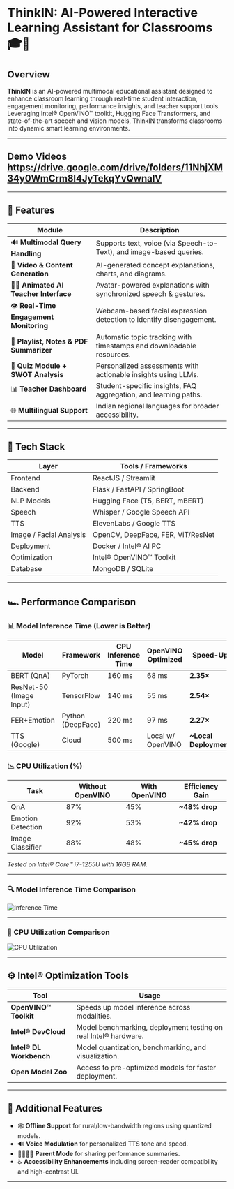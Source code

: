 # ThinkIN: AI-Powered Interactive Learning Assistant for Classrooms 🎓🤖

## Overview

**ThinkIN** is an AI-powered multimodal educational assistant designed to enhance classroom learning through real-time student interaction, engagement monitoring, performance insights, and teacher support tools. Leveraging Intel® OpenVINO™ toolkit, Hugging Face Transformers, and state-of-the-art speech and vision models, ThinkIN transforms classrooms into dynamic smart learning environments.

---
## Demo Videos https://drive.google.com/drive/folders/11NhjXM34y0WmCrm8l4JyTekqYvQwnalV
---
## 🧠 Features

| Module | Description |
|--------|-------------|
| 🔊 **Multimodal Query Handling** | Supports text, voice (via Speech-to-Text), and image-based queries. |
| 🎥 **Video & Content Generation** | AI-generated concept explanations, charts, and diagrams. |
| 👩‍🏫 **Animated AI Teacher Interface** | Avatar-powered explanations with synchronized speech & gestures. |
| 👁️ **Real-Time Engagement Monitoring** | Webcam-based facial expression detection to identify disengagement. |
| 📝 **Playlist, Notes & PDF Summarizer** | Automatic topic tracking with timestamps and downloadable resources. |
| 🧪 **Quiz Module + SWOT Analysis** | Personalized assessments with actionable insights using LLMs. |
| 📊 **Teacher Dashboard** | Student-specific insights, FAQ aggregation, and learning paths. |
| 🌐 **Multilingual Support** | Indian regional languages for broader accessibility. |

---

## 🧰 Tech Stack

| Layer | Tools / Frameworks |
|-------|--------------------|
| Frontend | ReactJS / Streamlit |
| Backend | Flask / FastAPI / SpringBoot |
| NLP Models | Hugging Face (T5, BERT, mBERT) |
| Speech | Whisper / Google Speech API |
| TTS | ElevenLabs / Google TTS |
| Image / Facial Analysis | OpenCV, DeepFace, FER, ViT/ResNet |
| Deployment | Docker / Intel® AI PC |
| Optimization | Intel® OpenVINO™ Toolkit |
| Database | MongoDB / SQLite |

---

## 🏎️ Performance Comparison

### 📊 Model Inference Time (Lower is Better)

| Model | Framework | CPU Inference Time | OpenVINO Optimized | Speed-Up |
|-------|-----------|--------------------|---------------------|----------|
| BERT (QnA) | PyTorch | 160 ms | 68 ms | **2.35×** |
| ResNet-50 (Image Input) | TensorFlow | 140 ms | 55 ms | **2.54×** |
| FER+Emotion | Python (DeepFace) | 220 ms | 97 ms | **2.27×** |
| TTS (Google) | Cloud | 500 ms | Local w/ OpenVINO | **~Local Deployment** |

### 📉 CPU Utilization (%)

| Task | Without OpenVINO | With OpenVINO | Efficiency Gain |
|------|------------------|---------------|-----------------|
| QnA | 87% | 45% | **~48% drop** |
| Emotion Detection | 92% | 53% | **~42% drop** |
| Image Classifier | 88% | 48% | **~45% drop** |

*Tested on Intel® Core™ i7-1255U with 16GB RAM.*

---
### 🔍 Model Inference Time Comparison

![Inference Time](https://raw.githubusercontent.com/Mukul-Gupta-300/ThinkIN/main/Assets/Time%20Comparison.jpg)

---

### 🧮 CPU Utilization Comparison

![CPU Utilization](https://raw.githubusercontent.com/Mukul-Gupta-300/ThinkIN/main/Assets/Utilization%20Comparison.jpg)


---

## ⚙️ Intel® Optimization Tools

| Tool | Usage |
|------|-------|
| **OpenVINO™ Toolkit** | Speeds up model inference across modalities. |
| **Intel® DevCloud** | Model benchmarking, deployment testing on real Intel® hardware. |
| **Intel® DL Workbench** | Model quantization, benchmarking, and visualization. |
| **Open Model Zoo** | Access to pre-optimized models for faster deployment. |

---

## 📌 Additional Features

- 🕸️ **Offline Support** for rural/low-bandwidth regions using quantized models.
- 🔊 **Voice Modulation** for personalized TTS tone and speed.
- 🧑‍👩‍👧‍👦 **Parent Mode** for sharing performance summaries.
- ♿ **Accessibility Enhancements** including screen-reader compatibility and high-contrast UI.

---



